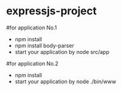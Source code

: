 # expressjs-project

#for application No.1
* npm install
* npm install body-parser
* start your application by node src/app

#for application No.2
* npm install
* start your application by node ./bin/www